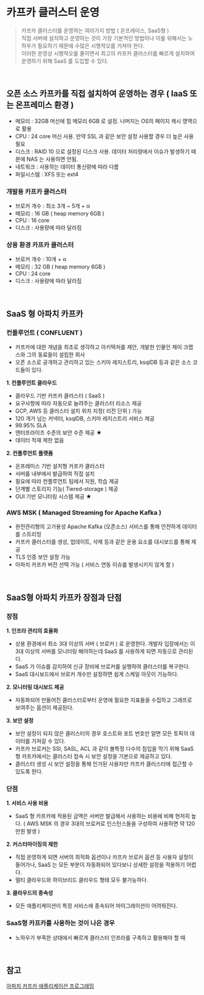 # 카프카 클러스터 운영
> 카프카 클러스터를 운영하는 여러가지 방법 ( 온프레미스, SaaS형 ) <br> 직접 서버에 설치하고 운영하는 것이 가장 기본적인 방법이나 이를 위해서는 노하우가 필요하기 때문에 수많은 시행착오를 거쳐야 한다. <br>이러한 운영상 시행착오를 줄이면서 최고의 카프카 클러스터를 빠르게 설치하여 운영하기 위해 SaaS 를 도입할 수 있다. 

<br>

## 오픈 소스 카프카를 직접 설치하여 운영하는 경우 ( IaaS 또는 온프레미스 환경 )
- 메모리 : 32GB 머신에 힙 메모리 6GB 로 설정. 나머지는 OS의 페이지 캐시 영역으로 활용
- CPU : 24 core 머신 사용. 만약 SSL 과 같은 보안 설정 사용할 경우 더 높은 사용 필요
- 디스크 : RAID 10 으로 설정된 디스크 사용. 데이터 처리량에서 이슈가 발생하기 때문에 NAS 는 사용하면 안됨.
- 네트워크 : 사용하는 데이터 통신량에 따라 다름
- 파일시스템 : XFS 또는 ext4

### 개발용 카프카 클러스터
- 브로커 개수 : 최소 3개 ~ 5개 + α
- 메모리 : 16 GB ( heap memory 6GB )
- CPU : 16 core
- 디스크 : 사용량에 따라 달라짐

### 상용 환경 카프카 클러스터
- 브로커 개수 : 10개 + α
- 메모리 : 32 GB ( heap memory 6GB )
- CPU : 24 core
- 디스크 : 사용량에 따라 달라짐

<br>

## SaaS 형 아파치 카프카
### 컨플루언트 ( CONFLUENT )
- 카프카에 대한 개념을 최초로 생각하고 아키텍처를 제안, 개발한 인물인 제이 크랩스와 그의 동료들이 설립한 회사
- 오픈 소스로 공개하고 관리하고 있는 스키마 레지스트리, ksqlDB 등과 같은 소스 코드들이 있다.

**1. 컨플루언트 클라우드**
- 클라우드 기반 카프카 클러스터 ( SaaS )
- 요구사항에 따라 자동으로 늘려주는 클러스터 리소스 제공
- GCP, AWS 등 클러스터 설치 위치 지정( 리전 단위 ) 가능
- 120 개가 넘는 커넥터, ksqlDB, 스키마 레지스트리 서비스 제공
- 99.95% SLA
- 엔터프라이즈 수준의 보안 수준 제공 ★
- 데이터 적재 제한 없음

**2. 컨플루언트 플랫폼**
- 온프레미스 기반 설치형 카프카 클러스터
- 서버를 내부에서 발급하여 직접 설치
- 필요에 따라 컨플루언트 팀에서 지원, 학습 제공
- 단계별 스토리지 기능( Tiered-storage ) 제공
- GUI 기반 모니터링 시스템 제공 ★

### AWS MSK ( Managed Streaming for Apache Kafka )
- 완전관리형의 고가용성 Apache Kafka (오픈소스) 서비스를 통해 안전하게 데이터를 스트리밍
- 카프카 클러스터를 생성, 업데이트, 삭제 등과 같은 운용 요소를 대시보드를 통해 제공
- TLS 인증 보안 설정 가능
- 아파치 카프카 버전 선택 가능 ( 서비스 연동 이슈를 발생시키지 않게 함 )

<br>

## SaaS형 아파치 카프카 장점과 단점
### 장점
**1. 인프라 관리의 효율화**
- 상용 환경에서 최소 3대 이상의 서버 ( 브로커 ) 로 운영한다. 개발자 입장에서는 이 3대 이상의 서버를 모니터링 해야하는데 SaaS 를 사용하게 되면 자동으로 관리된다.
- SaaS 가 이슈를 감지하여 신규 장비에 브로커를 실행하여 클러스터를 복구한다.
- SaaS 대시보드에서 브로커 개수만 설정하면 쉽게 스케일 아웃이 가능하다.

**2. 모니터링 대시보드 제공**
- 자동화되어 만들어진 클러스터로부터 운영에 필요한 지표들을 수집하고 그래프로 보여주는 옵션이 제공된다.

**3. 보안 설정**
- 보안 설정이 되지 않은 클러스터의 경우 호스트와 포트 번호만 알면 모든 토픽의 데이터를 가져갈 수 있다. 
- 카프카 브로커는 SSl, SASL, ACL 과 같이 불특정 다수의 침입을 막기 위해 SaaS형 카프카에서는 클러스터 접속 시 보안 설정을 기본으로 제공하고 있다. 
- 클러스터 생성 시 보안 설정을 통해 인가된 사용자만 카프카 클러스터에 접근할 수 있도록 한다.

### 단점
**1. 서비스 사용 비용**
- SaaS 형 카프카에 적용된 금액은 서버만 발급해서 사용하는 비용에 비해 현저히 높다. ( AWS MSK 의 경우 3대의 브로커로 인스턴스들을 구성하여 사용하면 약 120만원 발생 )

**2.  커스터마이징의 제한**
- 직접 운영하게 되면 서버의 최적화 옵션이나 카프카 브로커 옵션 등 사용자 설정이 들어가나, SaaS 는 모든 부분이 자동화되어 있다보니 상세한 설정을 적용하기 어렵다.
- 멀티 클라우드와 하이브리드 클라우드 형태 모두 불가능하다.

**3. 클라우드의 종속성**
- 모든 애플리케이션이 특정 서비스에 종속되어 마이그레이션이 어려워진다.


### SaaS형 카프카를 사용하는 것이 나은 경우
- 노하우가 부족한 상태에서 빠르게 클러스터 인프라를 구축하고 활용해야 할 때

<br>

## 참고
[아파치 카프카 애플리케이션 프로그래밍](https://inf.run/uCwV5) 